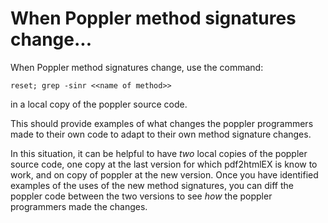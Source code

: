 # When Poppler method signatures change...

When Poppler method signatures change, use the command:

    reset; grep -sinr <<name of method>>

in a local copy of the poppler source code.

This should provide examples of what changes the poppler
programmers made to their own code to adapt to their own
method signature changes.

In this situation, it can be helpful to have *two* local 
copies of the poppler source code, one copy at the last
version for which pdf2htmlEX is know to work, and on copy
of poppler at the new version. Once you have identified
examples of the uses of the new method signatures, you
can diff the poppler code between the two versions to
see *how* the poppler programmers made the changes.
